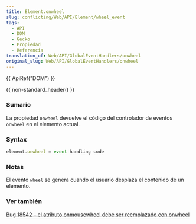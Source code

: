 ```yaml
---
title: Element.onwheel
slug: conflicting/Web/API/Element/wheel_event
tags:
  - API
  - DOM
  - Gecko
  - Propiedad
  - Referencia
translation_of: Web/API/GlobalEventHandlers/onwheel
original_slug: Web/API/GlobalEventHandlers/onwheel
---
```

{{ ApiRef("DOM") }}

{{ non-standard_header() }}

### Sumario

La propiedad `onwheel` devuelve el código del controlador de eventos `onwheel` en el elemento actual.

### Syntax

```js
element.onwheel = event handling code
```

### Notas

El evento `wheel` se genera cuando el usuario desplaza el contenido de un elemento.

### Ver también

[Bug 18542 – el atributo onmousewheel debe ser reemplazado con onwheel](https://www.w3.org/Bugs/Public/show_bug.cgi?id=18542)

